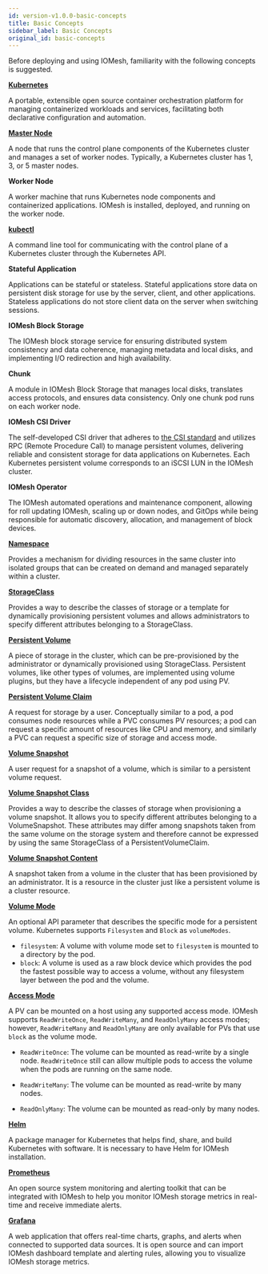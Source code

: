 ```yaml
---
id: version-v1.0.0-basic-concepts
title: Basic Concepts
sidebar_label: Basic Concepts
original_id: basic-concepts
---
```


Before deploying and using IOMesh, familiarity with the following concepts is suggested.

[**Kubernetes**](https://kubernetes.io/)

A portable, extensible open source container orchestration platform for managing containerized workloads and services, facilitating both declarative configuration and automation.

[**Master Node**](https://kubernetes.io/docs/concepts/overview/components/#control-plane-components)

A node that runs the control plane components of the Kubernetes cluster and manages a set of worker nodes. Typically, a Kubernetes cluster has 1, 3, or 5 master nodes. 

**Worker Node**

A worker machine that runs Kubernetes node components and containerized applications. IOMesh is installed, deployed, and running on the worker node. 

[**kubectl**](https://kubernetes.io/docs/reference/kubectl/)

A command line tool for communicating with the control plane of a Kubernetes cluster through the Kubernetes API.

**Stateful Application**

Applications can be stateful or stateless. Stateful applications store data on persistent disk storage for use by the server, client, and other applications. Stateless applications do not store client data on the server when switching sessions.

**IOMesh Block Storage**

The IOMesh block storage service for ensuring distributed system consistency and data coherence, managing metadata and local disks, and implementing I/O redirection and high availability.

**Chunk**

A module in IOMesh Block Storage that manages local disks, translates access protocols, and ensures data consistency. Only one chunk pod runs on each worker node.

**IOMesh CSI Driver**

The self-developed CSI driver that adheres to [the CSI standard](https://github.com/container-storage-interface/spec/blob/master/spec.md) and utilizes RPC (Remote Procedure Call)  to manage persistent volumes, delivering reliable and consistent storage for data applications on Kubernetes. Each Kubernetes persistent volume corresponds to an iSCSI LUN in the IOMesh cluster.

**IOMesh Operator**

The IOMesh automated operations and maintenance component, allowing for roll updating IOMesh, scaling up or down nodes, and GitOps while being responsible for automatic discovery, allocation, and management of block devices.

[**Namespace**](https://kubernetes.io/docs/concepts/overview/working-with-objects/namespaces/)

Provides a mechanism for dividing resources in the same cluster into isolated groups that can be created on demand and managed separately within a cluster.

[**StorageClass**](https://kubernetes.io/docs/concepts/storage/storage-classes/)

Provides a way to describe the classes of storage or a template for dynamically provisioning persistent volumes and allows administrators to specify different attributes belonging to a StorageClass.

[**Persistent Volume**](https://kubernetes.io/docs/concepts/storage/persistent-volumes/)

A piece of storage in the cluster, which can be pre-provisioned by the administrator or dynamically provisioned using StorageClass. Persistent volumes, like other types of volumes, are implemented using volume plugins, but they have a lifecycle independent of any pod using PV. 

[**Persistent Volume Claim**](https://kubernetes.io/docs/concepts/storage/persistent-volumes/)

A request for storage by a user. Conceptually similar to a pod, a pod consumes node resources while a PVC consumes PV resources; a pod can request a specific amount of resources like CPU and memory, and similarly a PVC can request a specific size of storage and access mode.

[**Volume Snapshot**](https://kubernetes.io/docs/concepts/storage/volume-snapshots/)

A user request for a snapshot of a volume, which is similar to a persistent volume request.

[**Volume Snapshot Class**](https://kubernetes.io/docs/concepts/storage/volume-snapshot-classes/)

Provides a way to describe the classes of storage when provisioning a volume snapshot. It allows you to specify different attributes belonging to a VolumeSnapshot. These attributes may differ among snapshots taken from the same volume on the storage system and therefore cannot be expressed by using the same StorageClass of a PersistentVolumeClaim.

[**Volume Snapshot Content**](https://kubernetes.io/docs/concepts/storage/volume-snapshots/)

A snapshot taken from a volume in the cluster that has been provisioned by an administrator. It is a resource in the cluster just like a persistent volume is a cluster resource.

[**Volume Mode**](https://kubernetes.io/docs/concepts/storage/persistent-volumes/#volume-mode)

An optional API parameter that describes the specific mode for a persistent volume. Kubernetes supports `Filesystem` and `Block` as `volumeModes`. 

- `filesystem`: A volume with volume mode set to `filesystem` is mounted to a directory by the pod.
- `block`: A volume is used as a raw block device which provides the pod the fastest possible way to access a volume, without any filesystem layer between the pod and the volume.

[**Access Mode**](https://kubernetes.io/docs/concepts/storage/persistent-volumes/#access-modes)

A PV can be mounted on a host using any supported access mode. IOMesh supports `ReadWriteOnce`, `ReadWriteMany`, and `ReadOnlyMany` access modes; however, `ReadWriteMany` and `ReadOnlyMany` are only available for PVs that use `block` as the volume mode.

- `ReadWriteOnce`: The volume can be mounted as read-write by a single node. `ReadWriteOnce` still can allow multiple pods to access the volume when the pods are running on the same node.

- `ReadWriteMany`: The volume can be mounted as read-write by many nodes.

- `ReadOnlyMany`: The volume can be mounted as read-only by many nodes.

[**Helm**](https://helm.sh/)

A package manager for Kubernetes that helps find, share, and build Kubernetes with software. It is necessary to have Helm for IOMesh installation.

[**Prometheus**](https://prometheus.io/)

An open source system monitoring and alerting toolkit that can be integrated with IOMesh to help you monitor IOMesh storage metrics in real-time and receive immediate alerts.

[**Grafana**](https://grafana.com/)

A web application that offers real-time charts, graphs, and alerts when connected to supported data sources. It is open source and can import IOMesh dashboard template and alerting rules, allowing you to visualize IOMesh storage metrics.






